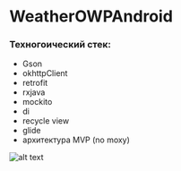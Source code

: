 # WeatherOWPAndroid
### Техногоический стек:
- Gson
- okhttpClient
- retrofit
- rxjava
- mockito
- di
- recycle view
- glide
- архитектура MVP (no moxy)

![alt text](https://d.radikal.ru/d27/2008/76/32ff6ab18b5b.jpg)
